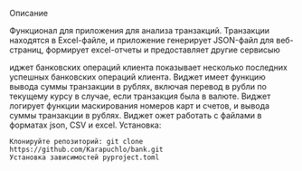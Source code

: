 Описание

Функционал для приложения для анализа транзакций. Транзакции находятся в Excel-файле, и приложение генерирует JSON-файл для веб-страниц, формирует excel-отчеты и предоставляет другие сервисыю

иджет банковских операций клиента показывает несколько последних успешных банковских операций клиента. Виджет имеет функцию вывода суммы транзакции в рублях, включая перевод в рубли по текущему курсу в случае, если транзакция была в валюте. Виджет логирует функции маскирования номеров карт и счетов, и вывода суммы транзакции в рублях. Виджет ожет работать с файлами в форматах json, CSV и excel.
Установка:

    Клонируйте репозиторий: git clone https://github.com/Karapuchlo/bank.git
    Установка зависимостей pyproject.toml
